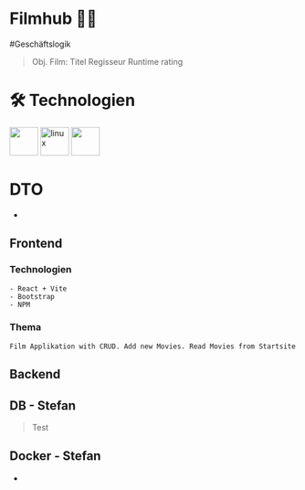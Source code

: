 #  Filmhub 🐱‍🏍

#Geschäftslogik
>Obj. Film:
>Titel
>Regisseur
>Runtime
>rating


# 🛠️ Technologien
<img src="https://www.vectorlogo.zone/logos/gnu_bash/gnu_bash-ar21~bgwhite.svg"  width="auto" height="50"/>
<img src="https://www.vectorlogo.zone/logos/linux/linux-ar21~bgwhite.svg" alt="linux" width="auto" height="50"/>
<img src="https://www.vectorlogo.zone/logos/docker/docker-ar21~bgwhite.svg" width="auto" height="50"/>



# DTO
-


## Frontend
### Technologien
    - React + Vite
    - Bootstrap
    - NPM

### Thema
    Film Applikation with CRUD. Add new Movies. Read Movies from Startsite

## Backend




## DB - Stefan
>Test


## Docker - Stefan
-

